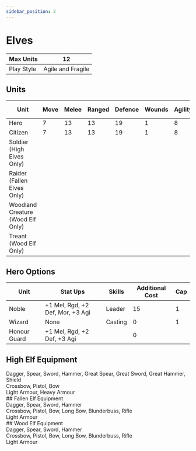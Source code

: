```yaml
---
sidebar_position: 2
---
```

# Elves

| Max Units  | 12                |
| ---------- | ----------------- |
| Play Style | Agile and Fragile |

## Units

| Unit                              | Move | Melee | Ranged | Defence | Wounds | Agility | Attacks | Morale | Base Cost |
| --------------------------------- | ---- | ----- | ------ | ------- | ------ | ------- | ------- | ------ | --------- |
| Hero                              | 7    | 13    | 13     | 19      | 1      | 8       | 1       | 7      | 60        |
| Citizen                           | 7    | 13    | 13     | 19      | 1      | 8       | 1       | 7      | 40        |
| Soldier (High Elves Only)         |      |       |        |         |        |         |         |        |           |
| Raider (Fallen Elves Only)        |      |       |        |         |        |         |         |        |           |
| Woodland Creature (Wood Elf Only) |      |       |        |         |        |         |         |        |           |
| Treant (Wood Elf Only)            |      |       |        |         |        |         |         |        |           |

## Hero Options

| Unit         | Stat Ups                         | Skills  | Additional Cost | Cap |
| ------------ | -------------------------------- | ------- | --------------- | --- |
| Noble        | +1 Mel, Rgd, +2 Def, Mor, +3 Agi | Leader  | 15              | 1   |
| Wizard       | None                             | Casting | 0               | 1   |
| Honour Guard | +1 Mel, Rgd, +2 Def, +3 Agi      |         | 0               |     |

## High Elf Equipment

<div name='melee-weapons'>
Dagger, Spear, Sword, Hammer, Great Spear, Great Sword, Great Hammer, Shield
</div>
<div name='ranged-weapons'>
Crossbow, Pistol, Bow
</div>
<div name='armour'>
Light Armour, Heavy Armour
</div>
## Fallen Elf Equipment

<div name='melee-weapons'>
Dagger, Spear, Sword, Hammer
</div>
<div name='ranged-weapons'>
Crossbow, Pistol, Bow, Long Bow, Blunderbuss, Rifle
</div>
<div name='armour'>
Light Armour
</div>
## Wood Elf Equipment

<div name='melee-weapons'>
Dagger, Spear, Sword, Hammer
</div>
<div name='ranged-weapons'>
Crossbow, Pistol, Bow, Long Bow, Blunderbuss, Rifle
</div>
<div name='armour'>
Light Armour
</div>
